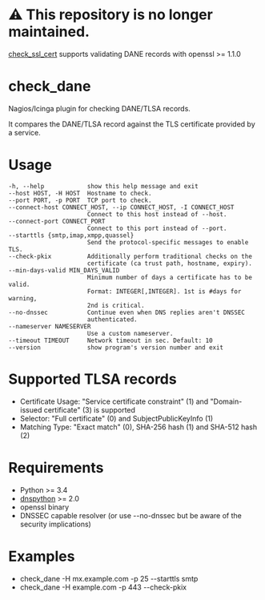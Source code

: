 :warning: This repository is no longer maintained.
==========

[check_ssl_cert](https://github.com/matteocorti/check_ssl_cert) supports validating
DANE records with openssl >= 1.1.0


check_dane
==========

Nagios/Icinga plugin for checking DANE/TLSA records.

It compares the DANE/TLSA record against the TLS certificate provided by a service.

Usage
=====

    -h, --help            show this help message and exit
    --host HOST, -H HOST  Hostname to check.
    --port PORT, -p PORT  TCP port to check.
    --connect-host CONNECT_HOST, --ip CONNECT_HOST, -I CONNECT_HOST
                          Connect to this host instead of --host.
    --connect-port CONNECT_PORT
                          Connect to this port instead of --port.
    --starttls {smtp,imap,xmpp,quassel}
                          Send the protocol-specific messages to enable TLS.
    --check-pkix          Additionally perform traditional checks on the
                          certificate (ca trust path, hostname, expiry).
    --min-days-valid MIN_DAYS_VALID
                          Minimum number of days a certificate has to be valid.
                          Format: INTEGER[,INTEGER]. 1st is #days for warning,
                          2nd is critical.
    --no-dnssec           Continue even when DNS replies aren't DNSSEC
                          authenticated.
    --nameserver NAMESERVER
                          Use a custom nameserver.
    --timeout TIMEOUT     Network timeout in sec. Default: 10
    --version             show program's version number and exit

Supported TLSA records
======================

   * Certificate Usage: "Service certificate constraint" (1) and "Domain-issued certificate" (3) is supported
   * Selector: "Full certificate" (0) and SubjectPublicKeyInfo (1)
   * Matching Type: "Exact match" (0), SHA-256 hash (1) and SHA-512 hash (2)

Requirements
============

   * Python >= 3.4
   * [dnspython](http://www.dnspython.org/) >= 2.0
   * openssl binary
   * DNSSEC capable resolver (or use --no-dnssec but be aware of the security implications)

Examples
========

   * check_dane -H mx.example.com -p 25 --starttls smtp
   * check_dane -H example.com -p 443 --check-pkix
